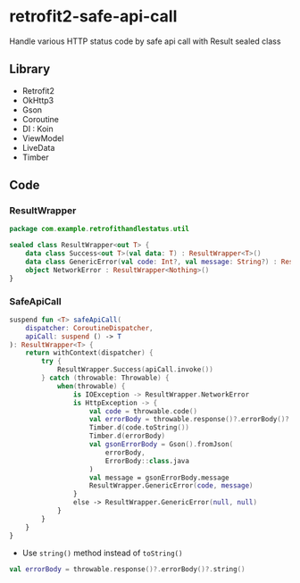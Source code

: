 # retrofit2-safe-api-call
Handle various HTTP status code by safe api call with Result sealed class

## Library
* Retrofit2
* OkHttp3
* Gson
* Coroutine
* DI : Koin
* ViewModel
* LiveData
* Timber

## Code
### ResultWrapper
``` kotlin
package com.example.retrofithandlestatus.util

sealed class ResultWrapper<out T> {
    data class Success<out T>(val data: T) : ResultWrapper<T>()
    data class GenericError(val code: Int?, val message: String?) : ResultWrapper<Nothing>()
    object NetworkError : ResultWrapper<Nothing>()
}
```

### SafeApiCall
``` kotlin
suspend fun <T> safeApiCall(
    dispatcher: CoroutineDispatcher,
    apiCall: suspend () -> T
): ResultWrapper<T> {
    return withContext(dispatcher) {
        try {
            ResultWrapper.Success(apiCall.invoke())
        } catch (throwable: Throwable) {
            when(throwable) {
                is IOException -> ResultWrapper.NetworkError
                is HttpException -> {
                    val code = throwable.code()
                    val errorBody = throwable.response()?.errorBody()?.string()
                    Timber.d(code.toString())
                    Timber.d(errorBody)
                    val gsonErrorBody = Gson().fromJson(
                        errorBody,
                        ErrorBody::class.java
                    )
                    val message = gsonErrorBody.message
                    ResultWrapper.GenericError(code, message)
                }
                else -> ResultWrapper.GenericError(null, null)
            }
        }
    }
}
```
* Use `string()` method instead of `toString()`
``` kotlin
val errorBody = throwable.response()?.errorBody()?.string()
```
